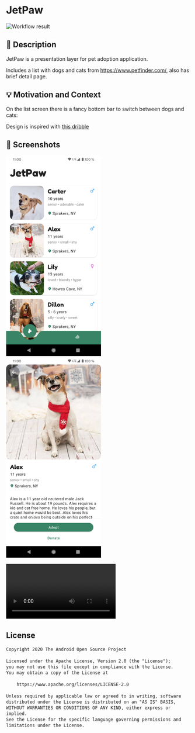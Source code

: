 # JetPaw

![Workflow result](https://github.com/oleksandrbalan/android-dev-challenge-compose/workflows/Check/badge.svg)


## :scroll: Description
JetPaw is a presentation layer for pet adoption application.

Includes a list with dogs and cats from https://www.petfinder.com/, also has brief detail page.

## :bulb: Motivation and Context

On the list screen there is a fancy bottom bar to switch between dogs and cats:

Design is inspired with [this dribble](https://dribbble.com/shots/5967252-Tab-Bar-Animation)

## :camera_flash: Screenshots
<img src="/results/screenshot_1.png" width="260">&emsp;<img src="/results/screenshot_2.png" width="260">

![Video result](/results/video.mp4)

## License
```
Copyright 2020 The Android Open Source Project

Licensed under the Apache License, Version 2.0 (the "License");
you may not use this file except in compliance with the License.
You may obtain a copy of the License at

    https://www.apache.org/licenses/LICENSE-2.0

Unless required by applicable law or agreed to in writing, software
distributed under the License is distributed on an "AS IS" BASIS,
WITHOUT WARRANTIES OR CONDITIONS OF ANY KIND, either express or implied.
See the License for the specific language governing permissions and
limitations under the License.
```